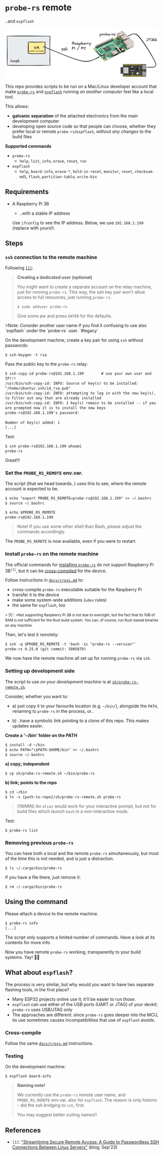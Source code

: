 # `probe-rs` remote

..and `espflash`

![](.images/cover.png)

This repo provides scripts to be run on a Mac/Linux developer account that make [`probe-rs`](https://github.com/probe-rs/probe-rs) and [`espflash`](https://github.com/esp-rs/espflash) running *on another computer* feel like a local tool.

This allows:

- **galvanic separation** of the attached electronics from the main development computer
- developing open source code so that people can choose, whether they prefer local or remote `probe-rs`/`espflash`, without *any changes* to the build files

**Supported commands**

- `probe-rs`
   - `help`, `list`, `info`, `erase`, `reset`, `run`
- `espflash`
   - `help`, `board-info`, `erase-*`, `hold-in-reset`, `monitor`, `reset`, `checksum-md5`, `flash`, `partition-table`, `write-bin`

## Requirements

- A Raspberry Pi 3B

	- ..with a stable IP address

	Use `ifconfig` to see the IP address. Below, we use `192.168.1.199` (replace with yours!).


## Steps

### `ssh` connection to the remote machine

Following [`[1]`](https://medium.com/@prateek.malhotra004/streamlining-secure-remote-access-a-guide-to-passwordless-ssh-connections-between-linux-servers-8c26bb008af9):

>**Creating a dedicated user (optional)**
>
>You might want to create a separate account on the relay machine, just for running `probe-rs`. This way, the ssh key pair won't allow access to full resources, just running `probe-rs`.
>
>```
>$ sudo adduser probe-rs
>```
>
>Give some pw and press `ENTER` for the defaults.

<p />
>Note: Consider another user name if you find it confusing to use also `espflash` under the `probe-rs` user. `#legacy`

On the development machine, create a key pair for using `ssh` without passwords:

```
$ ssh-keygen -t rsa
```

<!-- tbd.!!!
>Note: If you work on a VM (virtual machine), the above is fine. If you do this on your main account, you might want to name the key pair just for `probe-rs` use:
>
>```
>**tbd.**
>```
-->

Pass the public key to the `probe-rs` relay:

```
$ ssh-copy-id probe-rs@192.168.1.199		# use your own user and IP!!!
/usr/bin/ssh-copy-id: INFO: Source of key(s) to be installed: "/home/ubuntu/.ssh/id_rsa.pub"
/usr/bin/ssh-copy-id: INFO: attempting to log in with the new key(s), to filter out any that are already installed
/usr/bin/ssh-copy-id: INFO: 1 key(s) remain to be installed -- if you are prompted now it is to install the new keys
probe-rs@192.168.1.199's password: 

Number of key(s) added: 1
[...]
```

Test:

```
$ ssh probe-rs@192.168.1.199 whoami
probe-rs
```

Great!!!

### Set the `PROBE_RS_REMOTE` env.var.

The script (that we head towards..) uses this to see, where the remote account is expected to be.

```
$ echo "export PROBE_RS_REMOTE=probe-rs@192.168.1.199" >> ~/.bashrc 
$ source ~/.bashrc
```

```
$ echo $PROBE_RS_REMOTE
probe-rs@192.168.1.199
```

>Note! If you use some other shell than Bash, please adjust the commands accordingly. 

The `PROBE_RS_REMOTE` is now available, even if you were to restart.


### Install `probe-rs` on the remote machine

The official commands for [installing `probe-rs`](https://probe.rs/docs/getting-started/installation/) do not support Raspberry Pi 3B<sup>`|1|`</sup>, but it can be [cross-compiled](https://probe.rs/docs/library/crosscompiling/) for the device.

Follow instructions in [`docs/cross.md`](docs/cross.md) to:

- cross-compile `probe-rs` executable suitable for the Raspberry Pi
- transfer it to the device
- make some system-wide additions (`udev` rules)
- the same for `espflash`, too

<small>
>`|1|`:
>Not supporting Raspberry Pi 3B is not due to oversight, but the fact that its 1GB of RAM is not sufficient for the Rust build system. You can, of course, run Rust-based binaries on any machine.
</small>

Then, let's test it remotely:

```
$ ssh -q $PROBE_RS_REMOTE -t 'bash -ic "probe-rs --version"'
probe-rs 0.25.0 (git commit: 5805879)
```

We now have the remote machine all set up for running `probe-rs` via `ssh`.

### Setting up development side

The script to use on your *development machine* is at [`sh/probe-rs-remote.sh`](sh/probe-rs-remote.sh). 

Consider, whether you want to:

- a) just copy it to your favourite location (e.g. `~/bin/`), alongside the `PATH`, renaming to `probe-rs` in the process, or..

- b) ..have a symbolic link pointing to a clone of this repo. This makes updates easier.

**Create a '~/bin' folder on the PATH**

```
$ install -d ~/bin
$ echo PATH="\$PATH:$HOME/bin" >> ~/.bashrc
$ source ~/.bashrc
```

**a) copy; independent**

```
$ cp sh/probe-rs-remote.sh ~/bin/probe-rs
```

**b) link; points to the repo**

```
$ cd ~/bin
$ ln -s {path-to-repo}/sh/probe-rs-remote.sh probe-rs
```

> [!WARN]
> An `alias` would work for your interactive prompt, but not for build files which launch `bash` in a non-interactive mode.

Test:

```
$ probe-rs list
```

### Removing previous `probe-rs`

You can have both a local and the remote `probe-rs` simultaneously, but most of the time this is not needed, and is just a distraction. 

```
$ ls ~/.cargo/bin/probe-rs
```

If you have a file there, just remove it:

```
$ rm ~/.cargo/bin/probe-rs
```

## Using the command

Please attach a device to the remote machine.

```
$ probe-rs info
[...]
```

The script only supports a limited number of commands. Have a look at its contents for more info.

Now you have remote `probe-rs` working, transparently to your build systems. Yay! 🎉🎉

## What about `espflash`?

The process is very similar, but why would you want to have two separate flashing tools, in the first place?

- Many ESP32 projects online use it; it'll be easier to run those.
- `espflash` can use either of the USB ports (UART or JTAG) of your devkit; `probe-rs` uses USB/JTAG only
- The approaches are different: since `probe-rs` goes deeper into the MCU, its use sometimes causes incompatibilities that use of `espflash` avoids.

### Cross-compile

Follow the same [`docs/cross.md`](docs/cross.md) instructions.

### Testing

On the development machine:

```
$ espflash board-info
```

>**Naming note!**
>
>We currently use the `probe-rs` remote user name, and `PROBE_RS_REMOTE` env.var. also for `espflash`. The reason is only historic - did the ssh bridging to `ssh`, first.
>
>You may suggest better suiting names!!


## References

- `[1]`: ["Streamlining Secure Remote Access: A Guide to Passwordless SSH Connections Between Linux Servers"](https://medium.com/@prateek.malhotra004/streamlining-secure-remote-access-a-guide-to-passwordless-ssh-connections-between-linux-servers-8c26bb008af9) (blog; Sep'23)

